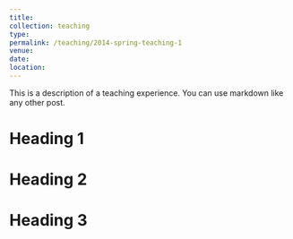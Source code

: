 ```yaml
---
title: 
collection: teaching
type: 
permalink: /teaching/2014-spring-teaching-1
venue: 
date: 
location:
---
```


This is a description of a teaching experience. You can use markdown like any other post.

Heading 1
======

Heading 2
======

Heading 3
======
